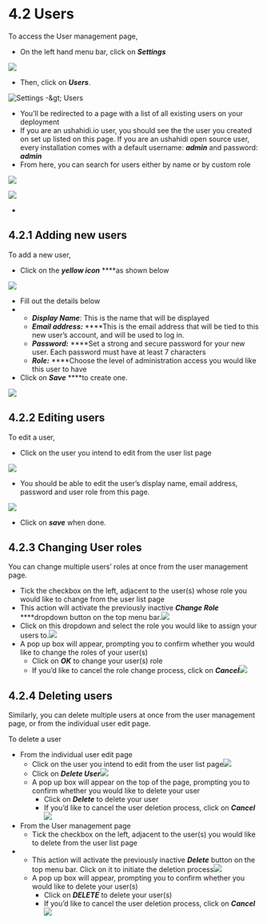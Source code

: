 # 4.2 Users

To access the User management page,

* On the left hand menu bar, click on _**Settings**_

![](../.gitbook/assets/click_on_settings.png)

* Then, click on _**Users**_.

![Settings -&amp;gt; Users](../.gitbook/assets/updated_users.png)

* You’ll be redirected to a page with a list of all existing users on your deployment
* If you are an ushahidi.io user, you should see the the user you created on set up listed on this page. If you are an ushahidi open source user, every installation comes with a default username: _**admin**_ and password: _**admin**_
* From here, you can search for users either by name or by custom role

![](../.gitbook/assets/search_users.png)



![](../.gitbook/assets/apply_filter_user.png)

* 
## 4.2.1 Adding new users <a id="4-2-1-adding-new-users"></a>

To add a new user,

* Click on the _**yellow icon**_ ****as shown below

![](../.gitbook/assets/click_add_user.png)

* Fill out the details below
* * _**Display Name**_: This is the name that will be displayed
  * _**Email address:**_ ****This is the email address that will be tied to this new user’s account, and will be used to log in.
  * _**Password:**_ ****Set a strong and secure password for your new user. Each password must have at least 7 characters
  * _**Role:**_ ****Choose the level of administration access you would like this user to have
* Click on _**Save**_ ****to create one.



![](../.gitbook/assets/add_user.png)

## 4.2.2 Editing users <a id="4-2-2-editing-users"></a>

To edit a user,

* Click on the user you intend to edit from the user list page

![](../.gitbook/assets/select_a_user_to_edit.png)

* You should be able to edit the user’s display name, email address, password and user role from this page.

![](../.gitbook/assets/edit_user.png)

* Click on _**save**_ when done.

## 4.2.3 Changing User roles <a id="4-2-3-changing-user-roles"></a>

You can change multiple users’ roles at once from the user management page.

* Tick the checkbox on the left, adjacent to the user\(s\) whose role you would like to change from the user list page
* This action will activate the previously inactive _**Change Role**_ ****dropdown button on the top menu bar.![](../.gitbook/assets/change_role_user_list.png)
* Click on this dropdown and select the role you would like to assign your users to.![](https://lh6.googleusercontent.com/3ucmmMpgmX4aHGdiMCtcjs1S8vePeBO4p-7ZzIbwb9QKHSddr7l44zXcnHWB4C_vpevGifmZIUq2PQykIuB3YNMvFpixwXI7qzcYGrMYGa4YvzdJlIWtLH2bOk-MimcQ0yYp4Dbt)
* A pop up box will appear, prompting you to confirm whether you would like to change the roles of your user\(s\)
  * Click on _**OK**_ to change your user\(s\) role
  * If you’d like to cancel the role change process, click on _**Cancel**_![](https://lh3.googleusercontent.com/G3RIt1dIt0RfdCS3OsXe3-S1vBqCIVjmcHvsI-l2uSsY_ZQn0_lzusHX5uTS6iFOQqw5BSRgMcx_8DwkvJX9uZVi7nZbUoP9VVDDlNbSwDOVmA-cPlhXWaQ3UemcEJan88ggPhcs)

## 4.2.4 Deleting users <a id="4-2-4-deleting-users"></a>

Similarly, you can delete multiple users at once from the user management page, or from the individual user edit page.

To delete a user

* From the individual user edit page
  * Click on the user you intend to edit from the user list page![](../.gitbook/assets/select_a_user_to_edit%20%281%29.png)
  * Click on _**Delete User**_![](../.gitbook/assets/delete_individual_user.png)
  * A pop up box will appear on the top of the page, prompting you to confirm whether you would like to delete your user
    * Click on _**Delete**_ to delete your user
    * If you’d like to cancel the user deletion process, click on _**Cancel**_![](../.gitbook/assets/confirm_delete_individual_user.png)
* From the User management page
  * Tick the checkbox on the left, adjacent to the user\(s\) you would like to delete from the user list page
* * This action will activate the previously inactive _**Delete**_ button on the top menu bar. Click on it to initiate the deletion process![](../.gitbook/assets/delete_user_list.png)
  * A pop up box will appear, prompting you to confirm whether you would like to delete your user\(s\)
    * Click on _**DELETE**_ to delete your user\(s\)
    * If you’d like to cancel the user deletion process, click on _**Cancel**_![](../.gitbook/assets/confirm_user_delete_list.png)

